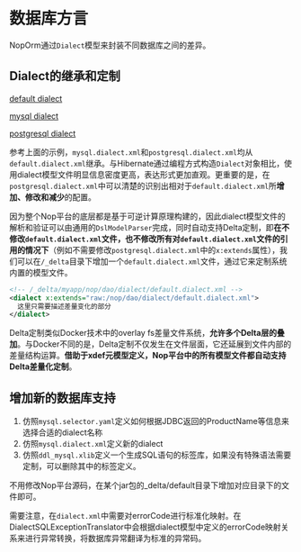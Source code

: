 # 数据库方言

NopOrm通过`Dialect`模型来封装不同数据库之间的差异。

## Dialect的继承和定制

[default dialect](https://gitee.com/canonical-entropy/nop-entropy/tree/master/nop-dao/src/main/resources/_vfs/nop/dao/dialect/default.dialect.xml)

[mysql dialect](https://gitee.com/canonical-entropy/nop-entropy/tree/master/nop-dao/src/main/resources/_vfs/nop/dao/dialect/mysql.dialect.xml)

[postgresql dialect](https://gitee.com/canonical-entropy/nop-entropy/tree/master/nop-dao/src/main/resources/_vfs/nop/dao/dialect/postgresql.dialect.xml)

参考上面的示例，`mysql.dialect.xml`和`postgresql.dialect.xml`均从`default.dialect.xml`继承。与Hibernate通过编程方式构造`Dialect`对象相比，使用dialect模型文件明显信息密度更高，表达形式更加直观。更重要的是，在`postgresql.dialect.xml`中可以清楚的识别出相对于`default.dialect.xml`所**增加、修改和减少**的配置。

因为整个Nop平台的底层都是基于可逆计算原理构建的，因此dialect模型文件的解析和验证可以由通用的`DslModelParser`完成，同时自动支持Delta定制，即**在不修改`default.dialect.xml`文件，也不修改所有对`default.dialect.xml`文件的引用的情况下**（例如不需要修改`postgresql.dialect.xml`中的`x:extends`属性），我们可以在`/_delta`目录下增加一个`default.dialect.xml`文件，通过它来定制系统内置的模型文件。

```xml
<!-- /_delta/myapp/nop/dao/dialect/default.dialect.xml -->
<dialect x:extends="raw:/nop/dao/dialect/default.dialect.xml">
  这里只需要描述差量变化的部分
</dialect>
```

Delta定制类似Docker技术中的overlay fs差量文件系统，**允许多个Delta层的叠加**。与Docker不同的是，Delta定制不仅发生在文件层面，它还延展到文件内部的差量结构运算。**借助于xdef元模型定义，Nop平台中的所有模型文件都自动支持Delta差量化定制**。

## 增加新的数据库支持
1. 仿照`mysql.selector.yaml`定义如何根据JDBC返回的ProductName等信息来选择合适的dialect名称
2. 仿照`mysql.dialect.xml`定义新的dialect
3. 仿照`ddl_mysql.xlib`定义一个生成SQL语句的标签库，如果没有特殊语法需要定制，可以删除其中的标签定义。

不用修改Nop平台源码，在某个jar包的_delta/default目录下增加对应目录下的文件即可。

需要注意，在`dialect.xml`中需要对errorCode进行标准化映射。在DialectSQLExceptionTranslator中会根据dialect模型中定义的errorCode映射关系来进行异常转换，将数据库异常翻译为标准的异常码。
